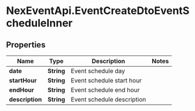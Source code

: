 # NexEventApi.EventCreateDtoEventScheduleInner

## Properties

Name | Type | Description | Notes
------------ | ------------- | ------------- | -------------
**date** | **String** | Event schedule day | 
**startHour** | **String** | Event schedule start hour | 
**endHour** | **String** | Event schedule end hour | 
**description** | **String** | Event schedule description | 


